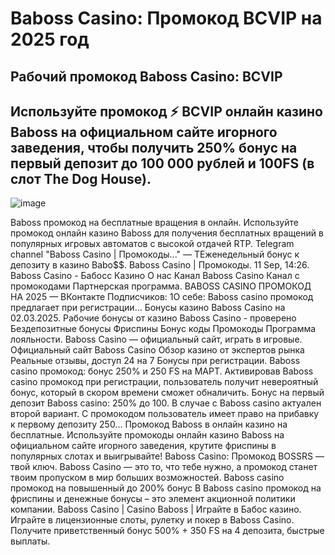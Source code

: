 # Baboss Casino: Промокод BCVIP на 2025 год
## Рабочий промокод Baboss Casino: BCVIP
## Используйте промокод ⚡️ BCVIP онлайн казино Baboss на официальном сайте игорного заведения, чтобы получить 250% бонус на первый депозит до 100 000 рублей и 100FS (в слот The Dog House).


![image](https://github.com/user-attachments/assets/2c4bef57-8b5f-4598-a238-3cbc7c9f26a1)


Baboss промокод на бесплатные вращения в онлайн. Используйте промокод онлайн казино Baboss для получения бесплатных вращений в популярных игровых автоматов с высокой отдачей RTP.
Telegram channel "Baboss Casino | Промокоды..." — TЕженедельный бонус к депозиту в казино Babo$$. Baboss Casino | Промокоды. 11 Sep, 14:26.
Baboss Casino - Бабосс Казино О нас Канал Baboss Casino Канал с промокодами Партнерская программа.
BABOSS CASINO ПРОМОКОД НА 2025 — ВКонтакте
Подписчиков: 1О себе: Baboss casino промокод предлагает при регистрации...
Бонусы казино Baboss Casino на 02.03.2025.
Рабочие бонусы от казино Baboss Casino - проверено Бездепозитные бонусы Фриспины Бонус коды Промокоды Программа лояльности.
Baboss Casino — официальный сайт, играть в игровые.
Официальный сайт Baboss Casino Обзор казино от экспертов рынка Реальные отзывы, доступ 24 на 7 Бонусы при регистрации.
Baboss casino промокод: бонус 250% и 250 FS на МАРТ.
Активировав Baboss casino промокод при регистрации, пользователь получит невероятный бонус, который в скором времени сможет обналичить.
Бонус на первый депозит Baboss casino: 250% до 100.
В случае с Baboss casino актуален второй вариант. С промокодом пользователь имеет право на прибавку к первому депозиту 250...
Промокод Baboss в онлайн казино на бесплатные.
Используйте промокоды онлайн казино Baboss на официальном сайте игорного заведения, крутите фриспины в популярных слотах и выигрывайте!
Baboss Casino: Промокод BOSSRS — твой ключ.
Baboss Casino — это то, что тебе нужно, а промокод станет твоим пропуском в мир больших возможностей.
Baboss casino промокод на повышенный до 200% бонус
В Baboss casino промокод на фриспины и денежные бонусы – это элемент акционной политики компании.
Baboss Casino | Casino Baboss | Играйте в Бабос казино.
Играйте в лицензионные слоты, рулетку и покер в Baboss Casino. Получите приветственный бонус 500% + 350 FS на 4 депозита, быстрые выплаты.
